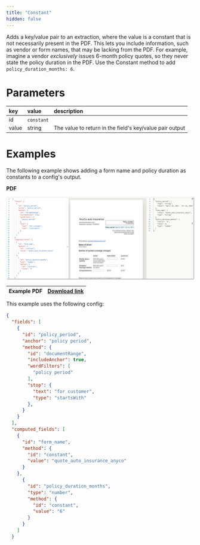 ```yaml
---
title: "Constant"
hidden: false
---
```

Adds a key/value pair to an extraction, where the value is a constant that is not necessarily present in the PDF. This lets you include information, such as vendor or form names, that may be lacking from the PDF. For example, imagine a vendor *exclusively* issues 6-month policy quotes, so they never state the policy duration in the PDF. Use the Constant method to add `policy_duration_months: 6`. 

Parameters
====

| key   | value      | description                                              |
| :---- | :--------- | :------------------------------------------------------- |
| id    | `constant` |                                                          |
| value | string     | The value to return in the field's key/value pair output |

Examples
====

The following example shows adding a form name and policy duration as constants to a config's output.

**PDF**

![Click to enlarge](https://raw.githubusercontent.com/sensible-hq/sensible-docs/main/readme-sync/assets/v0/images/final/constant.png)

| Example PDF | [Download link](https://raw.githubusercontent.com/sensible-hq/sensible-docs/main/readme-sync/assets/v0/pdfs/auto_insurance_anyco_golden.pdf) |
| ------------------------ | ------------------------------------------------------------ |

This example uses the following config:

```json
{
  "fields": [
    {
      "id": "policy_period",
      "anchor": "policy period",
      "method": {
        "id": "documentRange",
        "includeAnchor": true,
        "wordFilters": [
          "policy period"
        ],
        "stop": {
          "text": "for customer",
          "type": "startsWith"
        },
      }
    }
  ],
  "computed_fields": [
    {
      "id": "form_name",
      "method": {
        "id": "constant",
        "value": "quote_auto_insurance_anyco"
      }
    },
      {
        "id": "policy_duration_months",
        "type": "number",
        "method": {
          "id": "constant",
          "value": "6"
        }
      }
    ]
  }
```

